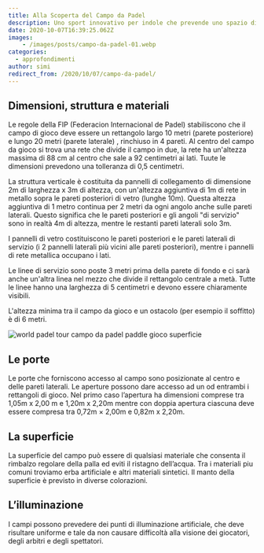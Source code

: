 ```yaml
---
title: Alla Scoperta del Campo da Padel
description: Uno sport innovativo per indole che prevende uno spazio di gioco altrettanto originale. Uno sguardo al regolamento e le peculiaritá offerte da questo magnifico gioco.
date: 2020-10-07T16:39:25.062Z
images:
    - /images/posts/campo-da-padel-01.webp
categories:
  - approfondimenti
author: simi
redirect_from: /2020/10/07/campo-da-padel/
---
```

## Dimensioni, struttura e materiali

Le regole della FIP (Federacion Internacional de Padel) stabiliscono che il campo di gioco deve essere un rettangolo largo 10 metri (parete posteriore) e lungo 20 metri  (parete laterale) , rinchiuso in 4 pareti. Al centro del campo da gioco si trova una rete che divide il campo in due, la rete ha un'altezza massima di 88 cm al centro che sale a 92 centimetri ai lati. Tuute le dimensioni prevedono una tolleranza di 0,5 centimetri.

La struttura verticale è costituita da pannelli di collegamento di dimensione 2m di larghezza x 3m di altezza, con un'altezza aggiuntiva di 1m di rete in metallo sopra le pareti posteriori di vetro (lunghe 10m). Questa altezza aggiuntiva di 1 metro continua per 2 metri da ogni angolo anche sulle pareti laterali. Questo significa che le pareti posteriori e gli angoli "di servizio" sono in realtà 4m di altezza, mentre le restanti pareti laterali solo 3m.

I pannelli di vetro costituiscono le pareti posteriori e le pareti laterali di servizio (i 2 pannelli laterali più vicini alle pareti posteriori), mentre i pannelli di rete metallica occupano i lati.

Le linee di servizio sono poste 3 metri prima della parete di fondo e ci sarà anche un'altra linea nel mezzo che divide il rettangolo centrale a metà. Tutte le linee hanno una larghezza di 5 centimetri e devono essere chiaramente visibili.

L'altezza minima tra il campo da gioco e un ostacolo (per esempio il soffitto) è di 6 metri.

![world padel tour campo da padel paddle gioco superficie](/images/posts/campo-da-padel-02.webp)

## Le porte

Le porte che forniscono accesso al campo sono posizionate al centro e delle pareti laterali. Le aperture possono dare accesso ad un od entrambi i rettangoli di gioco. Nel primo caso l’apertura ha dimensioni comprese tra 1,05m x 2,00 m e 1,20m x 2,20m mentre con doppia apertura ciascuna deve essere compresa tra 0,72m × 2,00m e 0,82m x 2,20m.

## La superficie

La superficie del campo può essere di qualsiasi materiale che consenta il rimbalzo regolare della palla ed eviti il ristagno dell’acqua. Tra i materiali piu comuni troviamo erba artificiale e altri materiali sintetici. Il manto della superficie è previsto in diverse colorazioni.

## L’illuminazione

I campi possono prevedere dei punti di illuminazione artificiale, che deve risultare uniforme e tale da non causare difficoltà alla visione dei giocatori, degli arbitri e degli spettatori.

